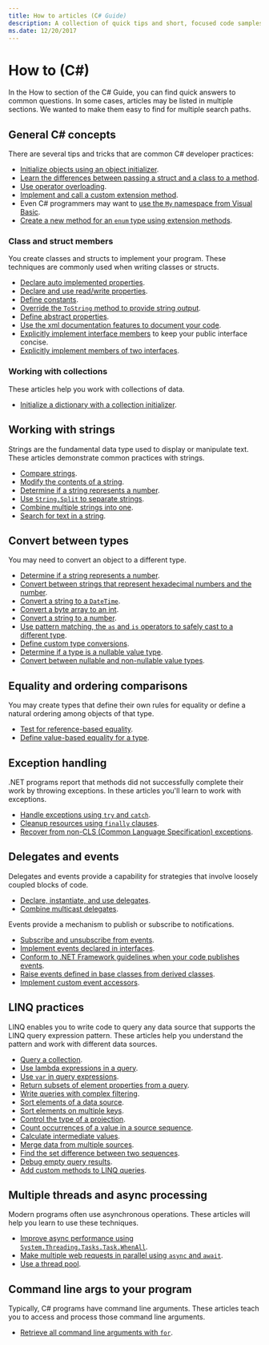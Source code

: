 ```yaml
---
title: How to articles (C# Guide)
description: A collection of quick tips and short, focused code samples
ms.date: 12/20/2017
---
```


# How to (C#)

In the How to section of the C# Guide, you can find quick answers to common questions. In some cases, articles may be listed in multiple sections. We wanted to make them easy to find for multiple search paths.

## General C# concepts

There are several tips and tricks that are common C# developer practices:

- [Initialize objects using an object initializer](../programming-guide/classes-and-structs/how-to-initialize-objects-by-using-an-object-initializer.md).
- [Learn the differences between passing a struct and a class to a method](../programming-guide/classes-and-structs/how-to-know-the-difference-passing-a-struct-and-passing-a-class-to-a-method.md).
- [Use operator overloading](../language-reference/operators/operator-overloading.md).
- [Implement and call a custom extension method](../programming-guide/classes-and-structs/how-to-implement-and-call-a-custom-extension-method.md).
- Even C# programmers may want to [use the `My` namespace from Visual Basic](../programming-guide/namespaces/how-to-use-the-my-namespace.md).
- [Create a new method for an `enum` type using extension methods](../programming-guide/classes-and-structs/how-to-create-a-new-method-for-an-enumeration.md).

### Class and struct members

You create classes and structs to implement your program. These techniques are commonly used when writing classes or structs.

- [Declare auto implemented properties](../programming-guide/classes-and-structs/how-to-implement-a-lightweight-class-with-auto-implemented-properties.md).
- [Declare and use read/write properties](../programming-guide/classes-and-structs/how-to-declare-and-use-read-write-properties.md).
- [Define constants](../programming-guide/classes-and-structs/how-to-define-constants.md).
- [Override the `ToString` method to provide string output](../programming-guide/classes-and-structs/how-to-override-the-tostring-method.md).
- [Define abstract properties](../programming-guide/classes-and-structs/how-to-define-abstract-properties.md).
- [Use the xml documentation features to document your code](../programming-guide/xmldoc/how-to-use-the-xml-documentation-features.md).
- [Explicitly implement interface members](../programming-guide/interfaces/how-to-explicitly-implement-interface-members.md) to keep your public interface concise.
- [Explicitly implement members of two interfaces](../programming-guide/interfaces/how-to-explicitly-implement-members-of-two-interfaces.md).

### Working with collections

These articles help you work with collections of data.

- [Initialize a dictionary with a collection initializer](../programming-guide/classes-and-structs/how-to-initialize-a-dictionary-with-a-collection-initializer.md).

## Working with strings

Strings are the fundamental data type used to display or manipulate text. These articles demonstrate common practices with strings.

- [Compare strings](compare-strings.md).
- [Modify the contents of a string](modify-string-contents.md).
- [Determine if a string represents a number](../programming-guide/strings/how-to-determine-whether-a-string-represents-a-numeric-value.md).
- [Use `String.Split` to separate strings](parse-strings-using-split.md).
- [Combine multiple strings into one](concatenate-multiple-strings.md).
- [Search for text in a string](search-strings.md).

## Convert between types

You may need to convert an object to a different type.

- [Determine if a string represents a number](../programming-guide/strings/how-to-determine-whether-a-string-represents-a-numeric-value.md).
- [Convert between strings that represent hexadecimal numbers and the number](../programming-guide/types/how-to-convert-between-hexadecimal-strings-and-numeric-types.md).
- [Convert a string to a `DateTime`](../../standard/base-types/parsing-datetime.md).
- [Convert a byte array to an int](../programming-guide/types/how-to-convert-a-byte-array-to-an-int.md).
- [Convert a string to a number](../programming-guide/types/how-to-convert-a-string-to-a-number.md).
- [Use pattern matching, the `as` and `is` operators to safely cast to a different type](../how-to/safely-cast-using-pattern-matching-is-and-as-operators.md).
- [Define custom type conversions](../language-reference/operators/user-defined-conversion-operators.md).
- [Determine if a type is a nullable value type](../language-reference/builtin-types/nullable-value-types.md#how-to-identify-a-nullable-value-type).
- [Convert between nullable and non-nullable value types](../language-reference/builtin-types/nullable-value-types.md#conversion-from-a-nullable-value-type-to-an-underlying-type).

## Equality and ordering comparisons

You may create types that define their own rules for equality or define a
natural ordering among objects of that type.

- [Test for reference-based equality](../programming-guide/statements-expressions-operators/how-to-test-for-reference-equality-identity.md).
- [Define value-based equality for a type](../programming-guide/statements-expressions-operators/how-to-define-value-equality-for-a-type.md).

## Exception handling

.NET programs report that methods did not
successfully complete their work by throwing exceptions. In these articles you'll learn to work
with exceptions.

- [Handle exceptions using `try` and `catch`](../programming-guide/exceptions/how-to-handle-an-exception-using-try-catch.md).
- [Cleanup resources using `finally` clauses](../programming-guide/exceptions/how-to-execute-cleanup-code-using-finally.md).
- [Recover from non-CLS (Common Language Specification) exceptions](../programming-guide/exceptions/how-to-catch-a-non-cls-exception.md).

## Delegates and events

Delegates and events provide a capability for strategies that involve
loosely coupled blocks of code.

- [Declare, instantiate, and use delegates](../programming-guide/delegates/how-to-declare-instantiate-and-use-a-delegate.md).
- [Combine multicast delegates](../programming-guide/delegates/how-to-combine-delegates-multicast-delegates.md).

Events provide a mechanism to publish or subscribe to notifications.

- [Subscribe and unsubscribe from events](../programming-guide/events/how-to-subscribe-to-and-unsubscribe-from-events.md).
- [Implement events declared in interfaces](../programming-guide/events/how-to-implement-interface-events.md).
- [Conform to .NET Framework guidelines when your code publishes events](../programming-guide/events/how-to-publish-events-that-conform-to-net-framework-guidelines.md).
- [Raise events defined in base classes from derived classes](../programming-guide/events/how-to-raise-base-class-events-in-derived-classes.md).
- [Implement custom event accessors](../programming-guide/events/how-to-implement-custom-event-accessors.md).

## LINQ practices

LINQ enables you to write code to query any data source that supports the
LINQ query expression pattern. These articles help you understand the pattern
and work with different data sources.

- [Query a collection](../programming-guide/concepts/linq/how-to-query-an-arraylist-with-linq.md).
- [Use lambda expressions in a query](../programming-guide/statements-expressions-operators/how-to-use-lambda-expressions-in-a-query.md).
- [Use `var` in query expressions](../programming-guide/classes-and-structs/how-to-use-implicitly-typed-local-variables-and-arrays-in-a-query-expression.md).
- [Return subsets of element properties from a query](../programming-guide/classes-and-structs/how-to-return-subsets-of-element-properties-in-a-query.md).
- [Write queries with complex filtering](../programming-guide/concepts/linq/how-to-write-queries-with-complex-filtering.md).
- [Sort elements of a data source](../programming-guide/concepts/linq/how-to-sort-elements.md).
- [Sort elements on multiple keys](../programming-guide/concepts/linq/how-to-sort-elements-on-multiple-keys.md).
- [Control the type of a projection](../programming-guide/concepts/linq/how-to-control-the-type-of-a-projection.md).
- [Count occurrences of a value in a source sequence](../programming-guide/concepts/linq/how-to-count-occurrences-of-a-word-in-a-string-linq.md).
- [Calculate intermediate values](../programming-guide/concepts/linq/how-to-calculate-intermediate-values.md).
- [Merge data from multiple sources](../programming-guide/concepts/linq/how-to-populate-object-collections-from-multiple-sources-linq.md).
- [Find the set difference between two sequences](../programming-guide/concepts/linq/how-to-find-the-set-difference-between-two-lists-linq.md).
- [Debug empty query results](../programming-guide/concepts/linq/how-to-debug-empty-query-results-sets.md).
- [Add custom methods to LINQ queries](../programming-guide/concepts/linq/how-to-add-custom-methods-for-linq-queries.md).

## Multiple threads and async processing

Modern programs often use asynchronous operations. These articles will help you learn
to use these techniques.

- [Improve async performance using `System.Threading.Tasks.Task.WhenAll`](../programming-guide/concepts/async/how-to-extend-the-async-walkthrough-by-using-task-whenall.md).
- [Make multiple web requests in parallel using `async` and `await`](../programming-guide/concepts/async/how-to-make-multiple-web-requests-in-parallel-by-using-async-and-await.md).
- [Use a thread pool](../../standard/threading/the-managed-thread-pool.md#using-the-thread-pool).

## Command line args to your program

Typically, C# programs have command line arguments. These articles teach you to access and process
those command line arguments.

- [Retrieve all command line arguments with `for`](../programming-guide/main-and-command-args/how-to-display-command-line-arguments.md).
